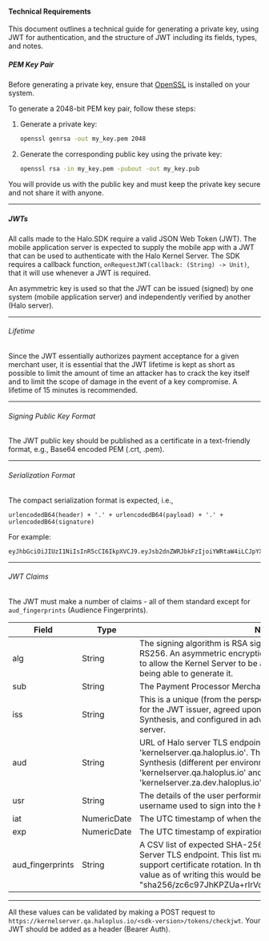 #### Technical Requirements

This document outlines a technical guide for generating a private key, using JWT for authentication, and the structure of JWT including its fields, types, and notes.

##### PEM Key Pair

Before generating a private key, ensure that [OpenSSL](https://www.openssl.org) is installed on your system.

To generate a 2048-bit PEM key pair, follow these steps:

1. Generate a private key:
   ```bash
   openssl genrsa -out my_key.pem 2048
   ```

2. Generate the corresponding public key using the private key:
   ```bash
   openssl rsa -in my_key.pem -pubout -out my_key.pub
   ```

You will provide us with the public key and must keep the private key secure and not share it with anyone.

---

##### JWTs

All calls made to the Halo.SDK require a valid JSON Web Token (JWT). The mobile application server is expected to supply the mobile app with a JWT that can be used to authenticate with the Halo Kernel Server. The SDK requires a callback function, `onRequestJWT(callback: (String) -> Unit)`, that it will use whenever a JWT is required.

An asymmetric key is used so that the JWT can be issued (signed) by one system (mobile application server) and independently verified by another (Halo server).

---

###### Lifetime

Since the JWT essentially authorizes payment acceptance for a given merchant user, it is essential that the JWT lifetime is kept as short as possible to limit the amount of time an attacker has to crack the key itself and to limit the scope of damage in the event of a key compromise. A lifetime of 15 minutes is recommended.

---

###### Signing Public Key Format

The JWT public key should be published as a certificate in a text-friendly format, e.g., Base64 encoded PEM (.crt, .pem).

---

###### Serialization Format

The compact serialization format is expected, i.e.,

```text
urlencodedB64(header) + '.' + urlencodedB64(payload) + '.' + urlencodedB64(signature)
```

For example:

```text
eyJhbGciOiJIUzI1NiIsInR5cCI6IkpXVCJ9.eyJsb2dnZWRJbkFzIjoiYWRtaW4iLCJpYXQiOjE0MjI3Nzk2Mzh9.gzSraSYS8EXBxLN_oWnFSRgCzcmJmMjLiuyu5CSpyH
```

---

###### JWT Claims

The JWT must make a number of claims - all of them standard except for `aud_fingerprints` (Audience Fingerprints).

| Field | Type        | Note                                                                                                                                                                                                                  |
|-------|-------------|-----------------------------------------------------------------------------------------------------------------------------------------------------------------------------------------------------------------------|
| alg   | String      | The signing algorithm is RSA signed SHA-256 hash, aliased as RS256. An asymmetric encryption (signing) scheme is required to allow the Kernel Server to be able to validate the token without being able to generate it. |
| sub   | String      | The Payment Processor Merchant-User ID, or Application ID                                                                                                                                                             |
| iss   | String      | This is a unique (from the perspective of Halo server) identifier for the JWT issuer, agreed upon by the JWT issuer and Synthesis, and configured in advance by Synthesis in the Halo server.                        |
| aud   | String      | URL of Halo server TLS endpoint, e.g. 'kernelserver.qa.haloplus.io'. This value should be obtained from Synthesis (different per environment) e.g. for QA it would be 'kernelserver.qa.haloplus.io' and for DEV 'kernelserver.za.dev.haloplus.io' |
| usr   | String      | The details of the user performing the transaction, typically the username used to sign into the Halo.Go Developer Portal.                                                                                            |
| iat   | NumericDate | The UTC timestamp of when the JWT was generated.                                                                                                                                                                      |
| exp   | NumericDate | The UTC timestamp of expiration of the JWT.                                                                                                                                                                                |
| aud_fingerprints | String | A CSV list of expected SHA-256 fingerprints for the Kernel Server TLS endpoint. This list may contain multiple values to support certificate rotation. In the QA environment, the expected value as of writing this would be: "sha256/zc6c97JhKPZUa+rIrVqjknDE1lDcDK77G41sDo+1ay0=" |

---

All these values can be validated by making a POST request to `https://kernelserver.qa.haloplus.io/<sdk-version>/tokens/checkjwt`. Your JWT should be added as a header (Bearer Auth).
